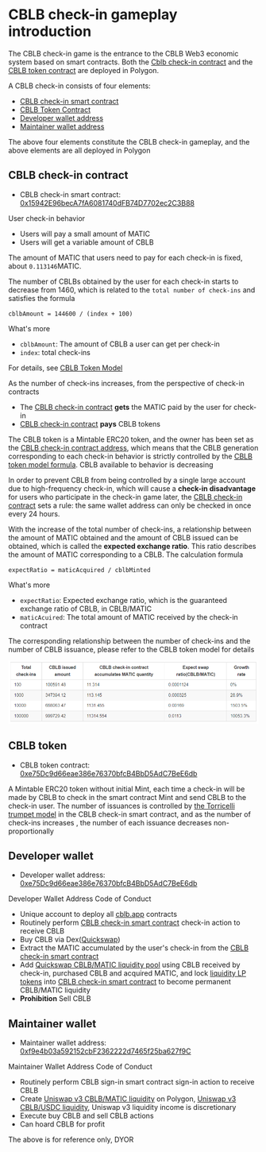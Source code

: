 # CBLB check-in gameplay introduction

The CBLB check-in game is the entrance to the CBLB Web3 economic system based on smart contracts. Both the [Cblb check-in contract](https://polygonscan.com/address/0x15942E96becA7fA6081740dFB74D7702ec2C3B88) and the [CBLB token contract](https://polygonscan.com/token/0x7a45922F95C845Ff9bE01112AfCF207968a9cA0B) are deployed in Polygon.

A CBLB check-in consists of four elements:

- [CBLB check-in smart contract](https://polygonscan.com/address/0x15942E96becA7fA6081740dFB74D7702ec2C3B88)
- [CBLB Token Contract](https://polygonscan.com/token/0x7a45922F95C845Ff9bE01112AfCF207968a9cA0B)
- [Developer wallet address](https://polygonscan.com/address/0xe75Dc9d66eae386e76370bfcB4BbD5AdC7BeE6db)
- [Maintainer wallet address](https://polygonscan.com/address/0xf9e4b03a592152cbF2362222d7465f25ba627f9C)

The above four elements constitute the CBLB check-in gameplay, and the above elements are all deployed in Polygon

## CBLB check-in contract

- CBLB check-in smart contract: [0x15942E96becA7fA6081740dFB74D7702ec2C3B88](https://polygonscan.com/address/0x15942E96becA7fA6081740dFB74D7702ec2C3B88)

User check-in behavior

- Users will pay a small amount of MATIC
- Users will get a variable amount of CBLB

The amount of MATIC that users need to pay for each check-in is fixed, about `0.113146`MATIC.

The number of CBLBs obtained by the user for each check-in starts to decrease from 1460, which is related to the `total number of check-ins` and satisfies the formula

```
cblbAmount = 144600 / (index + 100)
```

What's more

- `cblbAmount`: The amount of CBLB a user can get per check-in
- `index`: total check-ins

For details, see [CBLB Token Model](https://cblb.app/supervise/cblb-token-model)

As the number of check-ins increases, from the perspective of check-in contracts

- The [CBLB check-in contract](https://polygonscan.com/address/0x15942E96becA7fA6081740dFB74D7702ec2C3B88) **gets** the MATIC paid by the user for check-in
- [CBLB check-in contract](https://polygonscan.com/address/0x15942E96becA7fA6081740dFB74D7702ec2C3B88) **pays** CBLB tokens

The CBLB token is a Mintable ERC20 token, and the owner has been set as the [CBLB check-in contract address](https://polygonscan.com/address/0x15942E96becA7fA6081740dFB74D7702ec2C3B88), which means that the CBLB generation corresponding to each check-in behavior is strictly controlled by the [CBLB token model formula](https://cblb.app/supervise/cblb-token-model). CBLB available to behavior is decreasing

In order to prevent CBLB from being controlled by a single large account due to high-frequency check-in, which will cause a **check-in disadvantage** for users who participate in the check-in game later, the [CBLB check-in contract](https://polygonscan.com/address/0x15942E96becA7fA6081740dFB74D7702ec2C3B88) sets a rule: the same wallet address can only be checked in once every 24 hours.

With the increase of the total number of check-ins, a relationship between the amount of MATIC obtained and the amount of CBLB issued can be obtained, which is called the **expected exchange ratio**. This ratio describes the amount of MATIC corresponding to a CBLB. The calculation formula

```
expectRatio = maticAcquired / cblbMinted
```

What's more

- `expectRatio`: Expected exchange ratio, which is the guaranteed exchange ratio of CBLB, in CBLB/MATIC
- `maticAcuired`: The total amount of MATIC received by the check-in contract

The corresponding relationship between the number of check-ins and the number of CBLB issuance, please refer to the CBLB token model for details

![](https://raw.githubusercontent.com/cblb-app/cblb-articles/master/introductions/imgs/cblb-checkin-issue-amout-table-en.png)

## CBLB token

- CBLB token contract: [0xe75Dc9d66eae386e76370bfcB4BbD5AdC7BeE6db](https://polygonscan.com/address/0xe75Dc9d66eae386e76370bfcB4BbD5AdC7BeE6db)

A Mintable ERC20 token without initial Mint, each time a check-in will be made by CBLB to check in the smart contract Mint and send CBLB to the check-in user. The number of issuances is controlled by [the Torricelli trumpet model](https://cblb.app/supervise/cblb-token-model) in the CBLB check-in smart contract, and as the number of check-ins increases , the number of each issuance decreases non-proportionally

## Developer wallet

- Developer wallet address: [0xe75Dc9d66eae386e76370bfcB4BbD5AdC7BeE6db](https://polygonscan.com/address/0xe75Dc9d66eae386e76370bfcB4BbD5AdC7BeE6db)

Developer Wallet Address Code of Conduct

- Unique account to deploy all [cblb.app](https://cblb.app/) contracts
- Routinely perform [CBLB check-in smart contract](https://polygonscan.com/address/0x15942E96becA7fA6081740dFB74D7702ec2C3B88) check-in action to receive CBLB
- Buy CBLB via Dex([Quickswap](https://quickswap.exchange/#/swap?inputCurrency=ETH&outputCurrency=0x7a45922F95C845Ff9bE01112AfCF207968a9cA0B))
- Extract the MATIC accumulated by the user's check-in from the [CBLB check-in smart contract](https://polygonscan.com/address/0x15942E96becA7fA6081740dFB74D7702ec2C3B88)
- Add [Quickswap CBLB/MATIC liquidity pool](https://polygonscan.com/address/0xe99d5f930048ae3006205c87d2ddafa397014012) using CBLB received by check-in, purchased CBLB and acquired MATIC, and lock [liquidity LP tokens](https://polygonscan.com/token/0xe99d5f930048ae3006205c87d2ddafa397014012) into [CBLB check-in smart contract](https://polygonscan.com/address/0x15942E96becA7fA6081740dFB74D7702ec2C3B88) to become permanent CBLB/MATIC liquidity
- **Prohibition** Sell CBLB

## Maintainer wallet

- Maintainer wallet address: [0xf9e4b03a592152cbF2362222d7465f25ba627f9C](https://polygonscan.com/address/0xf9e4b03a592152cbF2362222d7465f25ba627f9C)

Maintainer Wallet Address Code of Conduct

- Routinely perform CBLB sign-in smart contract sign-in action to receive CBLB
- Create [Uniswap v3 CBLB/MATIC liquidity](https://app.uniswap.org/#/pool/23854) on Polygon, [Uniswap v3 CBLB/USDC liquidity](https://app.uniswap.org/#/pool/27318?chain=polygon), Uniswap v3 liquidity income is discretionary
- Execute buy CBLB and sell CBLB actions
- Can hoard CBLB for profit

The above is for reference only, DYOR
